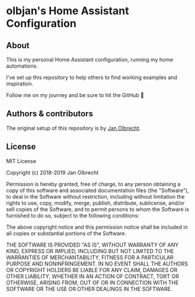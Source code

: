 # olbjan's Home Assistant Configuration

## About

This is my personal Home Assistant configuration, running my home automations.

I've set up this repository to help others to find working examples and inspiration.

Follow me on my journey and be sure to hit the GitHub :star2:

## Authors & contributors

The original setup of this repository is by [Jan Olbrecht][olbjan].

## License

MIT License

Copyright (c) 2018-2019 Jan Olbrecht

Permission is hereby granted, free of charge, to any person obtaining a copy
of this software and associated documentation files (the "Software"), to deal
in the Software without restriction, including without limitation the rights
to use, copy, modify, merge, publish, distribute, sublicense, and/or sell
copies of the Software, and to permit persons to whom the Software is
furnished to do so, subject to the following conditions:

The above copyright notice and this permission notice shall be included in all
copies or substantial portions of the Software.

THE SOFTWARE IS PROVIDED "AS IS", WITHOUT WARRANTY OF ANY KIND, EXPRESS OR
IMPLIED, INCLUDING BUT NOT LIMITED TO THE WARRANTIES OF MERCHANTABILITY,
FITNESS FOR A PARTICULAR PURPOSE AND NONINFRINGEMENT. IN NO EVENT SHALL THE
AUTHORS OR COPYRIGHT HOLDERS BE LIABLE FOR ANY CLAIM, DAMAGES OR OTHER
LIABILITY, WHETHER IN AN ACTION OF CONTRACT, TORT OR OTHERWISE, ARISING FROM,
OUT OF OR IN CONNECTION WITH THE SOFTWARE OR THE USE OR OTHER DEALINGS IN THE
SOFTWARE.

[olbjan]: https://github.com/olbjan